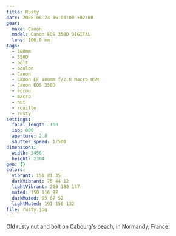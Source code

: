```yaml
---
title: Rusty
date: 2008-08-24 16:08:00 +02:00
gear:
  make: Canon
  model: Canon EOS 350D DIGITAL
  lens: 100.0 mm
tags:
  - 100mm
  - 350D
  - bolt
  - boulon
  - Canon
  - Canon EF 100mm f/2.8 Macro USM
  - Canon EOS 350D
  - écrou
  - macro
  - nut
  - rouille
  - rusty
settings:
  focal_length: 100
  iso: 800
  aperture: 2.8
  shutter_speed: 1/500
dimensions:
  width: 3456
  height: 2304
geo: {}
colors:
  vibrant: 151 81 35
  darkVibrant: 76 44 12
  lightVibrant: 230 180 147
  muted: 150 116 92
  darkMuted: 95 67 52
  lightMuted: 191 156 132
file: rusty.jpg
---
```


Old rusty nut and bolt on Cabourg's beach, in Normandy, France.
